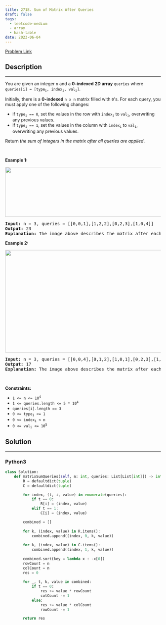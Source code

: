 ```yaml
---
title: 2718. Sum of Matrix After Queries
draft: false
tags: 
  - leetcode-medium
  - array
  - hash-table
date: 2023-06-04
---
```


[Problem Link](https://leetcode.com/problems/sum-of-matrix-after-queries/)

## Description

---
<p>You are given an integer <code>n</code> and a <strong>0-indexed</strong>&nbsp;<strong>2D array</strong> <code>queries</code> where <code>queries[i] = [type<sub>i</sub>, index<sub>i</sub>, val<sub>i</sub>]</code>.</p>

<p>Initially, there is a <strong>0-indexed</strong> <code>n x n</code> matrix filled with <code>0</code>&#39;s. For each query, you must apply one of the following changes:</p>

<ul>
	<li>if <code>type<sub>i</sub> == 0</code>, set the values in the row with <code>index<sub>i</sub></code> to <code>val<sub>i</sub></code>, overwriting any previous values.</li>
	<li>if <code>type<sub>i</sub> == 1</code>, set the values in the column with <code>index<sub>i</sub></code> to <code>val<sub>i</sub></code>, overwriting any previous values.</li>
</ul>

<p>Return <em>the sum of integers in the matrix after all queries are applied</em>.</p>

<p>&nbsp;</p>
<p><strong class="example">Example 1:</strong></p>
<img alt="" src="https://assets.leetcode.com/uploads/2023/05/11/exm1.png" style="width: 681px; height: 161px;" />
<pre>
<strong>Input:</strong> n = 3, queries = [[0,0,1],[1,2,2],[0,2,3],[1,0,4]]
<strong>Output:</strong> 23
<strong>Explanation:</strong> The image above describes the matrix after each query. The sum of the matrix after all queries are applied is 23. 
</pre>

<p><strong class="example">Example 2:</strong></p>
<img alt="" src="https://assets.leetcode.com/uploads/2023/05/11/exm2.png" style="width: 681px; height: 331px;" />
<pre>
<strong>Input:</strong> n = 3, queries = [[0,0,4],[0,1,2],[1,0,1],[0,2,3],[1,2,1]]
<strong>Output:</strong> 17
<strong>Explanation:</strong> The image above describes the matrix after each query. The sum of the matrix after all queries are applied is 17.
</pre>

<p>&nbsp;</p>
<p><strong>Constraints:</strong></p>

<ul>
	<li><code>1 &lt;= n &lt;= 10<sup>4</sup></code></li>
	<li><code>1 &lt;= queries.length &lt;= 5 * 10<sup>4</sup></code></li>
	<li><code>queries[i].length == 3</code></li>
	<li><code>0 &lt;= type<sub>i</sub> &lt;= 1</code></li>
	<li><code>0 &lt;= index<sub>i</sub>&nbsp;&lt; n</code></li>
	<li><code>0 &lt;= val<sub>i</sub> &lt;= 10<sup>5</sup></code></li>
</ul>


## Solution

---
### Python3
``` py title='sum-of-matrix-after-queries'
class Solution:
    def matrixSumQueries(self, n: int, queries: List[List[int]]) -> int:
        R = defaultdict(tuple)
        C = defaultdict(tuple)

        for index, (t, i, value) in enumerate(queries):
            if t == 0:
                R[i] = (index, value)
            elif t == 1:
                C[i] = (index, value)

        combined = []
        
        for k, (index, value) in R.items():
            combined.append((index, 0, k, value))
                
        for k, (index, value) in C.items():
            combined.append((index, 1, k, value))
            
        combined.sort(key = lambda x : -x[0])
        rowCount = n
        colCount = n
        res = 0
        
        for _, t, k, value in combined:
            if t == 0:
                res += value * rowCount
                colCount -= 1
            else:
                res += value * colCount
                rowCount -= 1

        return res
```

